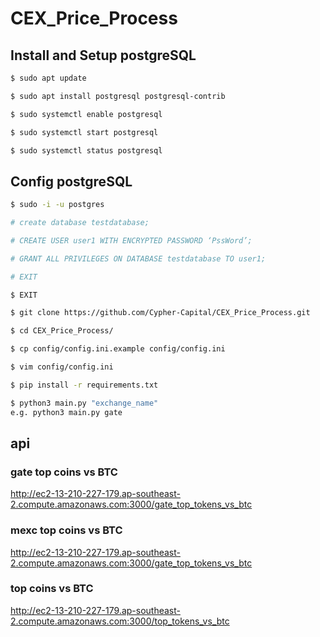 # CEX_Price_Process

## Install and Setup postgreSQL

```bash
$ sudo apt update

$ sudo apt install postgresql postgresql-contrib

$ sudo systemctl enable postgresql

$ sudo systemctl start postgresql

$ sudo systemctl status postgresql
```

## Config postgreSQL

```bash
$ sudo -i -u postgres

# create database testdatabase;

# CREATE USER user1 WITH ENCRYPTED PASSWORD ‘PssWord’;

# GRANT ALL PRIVILEGES ON DATABASE testdatabase TO user1;

# EXIT

$ EXIT
```


```bash
$ git clone https://github.com/Cypher-Capital/CEX_Price_Process.git

$ cd CEX_Price_Process/

$ cp config/config.ini.example config/config.ini

$ vim config/config.ini

$ pip install -r requirements.txt

$ python3 main.py "exchange_name"
e.g. python3 main.py gate
```

## api

### gate top coins vs BTC
http://ec2-13-210-227-179.ap-southeast-2.compute.amazonaws.com:3000/gate_top_tokens_vs_btc

### mexc top coins vs BTC
http://ec2-13-210-227-179.ap-southeast-2.compute.amazonaws.com:3000/gate_top_tokens_vs_btc

### top coins vs BTC
http://ec2-13-210-227-179.ap-southeast-2.compute.amazonaws.com:3000/top_tokens_vs_btc
